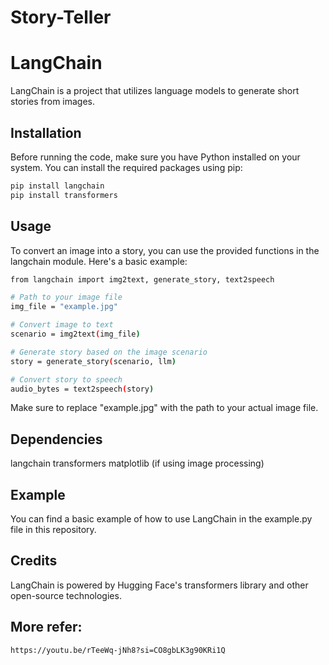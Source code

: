 # Story-Teller

# LangChain

LangChain is a project that utilizes language models to generate short stories from images.


## Installation

Before running the code, make sure you have Python installed on your system. You can install the required packages using pip:

```bash
pip install langchain
pip install transformers
```

## Usage

To convert an image into a story, you can use the provided functions in the langchain module. Here's a basic example:
```bash
from langchain import img2text, generate_story, text2speech

# Path to your image file
img_file = "example.jpg"

# Convert image to text
scenario = img2text(img_file)

# Generate story based on the image scenario
story = generate_story(scenario, llm)

# Convert story to speech
audio_bytes = text2speech(story)
````
Make sure to replace "example.jpg" with the path to your actual image file.

## Dependencies
  langchain
  transformers
  matplotlib (if using image processing)

## Example
You can find a basic example of how to use LangChain in the example.py file in this repository.

## Credits
LangChain is powered by Hugging Face's transformers library and other open-source technologies.

## More refer:
 ````bash
https://youtu.be/rTeeWq-jNh8?si=CO8gbLK3g90KRi1Q
````


